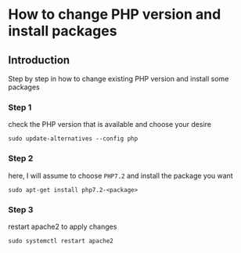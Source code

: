 # How to change PHP version and install packages

## Introduction
Step by step in how to change existing PHP version and install some packages

### Step 1
check the PHP version that is available and choose your desire
```
sudo update-alternatives --config php
```

### Step 2
here, I will assume to choose `PHP7.2` and install the package you want
```
sudo apt-get install php7.2-<package>
```

### Step 3
restart apache2 to apply changes
```
sudo systemctl restart apache2
```
